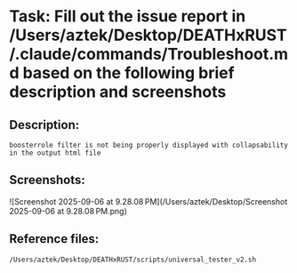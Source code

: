 # Task: Fill out the issue report in /Users/aztek/Desktop/DEATHxRUST/.claude/commands/Troubleshoot.md based on the following brief description and screenshots



## Description:

```
boosterrole filter is not being properly displayed with collapsability in the output html file
```



## Screenshots:

![Screenshot 2025-09-06 at 9.28.08 PM](/Users/aztek/Desktop/Screenshot 2025-09-06 at 9.28.08 PM.png)



## Reference files:

```
/Users/aztek/Desktop/DEATHxRUST/scripts/universal_tester_v2.sh	
```

